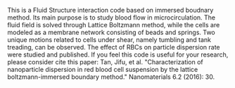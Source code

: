 This is a Fluid Structure interaction code based on immersed boudnary method.
Its main purpose is to study blood flow in microcirculation.
The fluid field is solved through Lattice Boltzmann method, while the cells 
are modeled as a membrane network consisting of beads and springs. Two unique
motions related to cells under shear, namely tumbling and tank treading,
can be observed. The effect of RBCs on particle dispersion rate were studied 
and published. If you feel this code is useful for your research, please consider
cite this paper:
Tan, Jifu, et al. "Characterization of nanoparticle dispersion in red blood cell suspension by the lattice boltzmann-immersed boundary method." Nanomaterials 6.2 (2016): 30.
